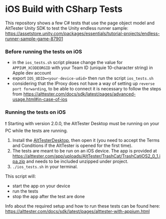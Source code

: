 # iOS Build with CSharp Tests

This repository shows a few C# tests that use the page object model and AltTester Unity SDK to test the Unity endless runner sample:
https://assetstore.unity.com/packages/essentials/tutorial-projects/endless-runner-sample-game-87901

### Before running the tests on iOS
- in the `ios_tests.sh` script please change the value for `APPIUM_XCODEORGID` with your Team ID (uniquie 10-character string) in Apple dev account
- export `IOS_UDID=<your-device-udid>` then run the script `ios_tests.sh`
- considering that the IProxy does not have a way of setting up `reverse port forwarding`, to be able to connect it is necessary to follow the steps from https://alttester.com/docs/sdk/latest/pages/advanced-usage.html#in-case-of-ios 

### Running the tests on iOS
❗ Starting with version 2.0.0, the AltTester Desktop must be running on your PC while the tests are running.
1. Install the [AltTesterDesktop](https://alttester.com/alttester/#pricing), then open it (you need to accept the Terms and Conditions if the AltTester is opened for the first time).
2. The tests are meant to be run on an iOS device.
The app is provided at https://alttester.com/app/uploads/AltTester/TrashCat/TrashCatiOS2_0_1.ipa.zip and needs to be included unzipped under project.
3. `./ios_tests.sh` in your terminal.

This script will:

- start the app on your device
- run the tests
- stop the app after the test are done

Info about the required setup and how to run these tests can be found here:
https://alttester.com/docs/sdk/latest/pages/alttester-with-appium.html
